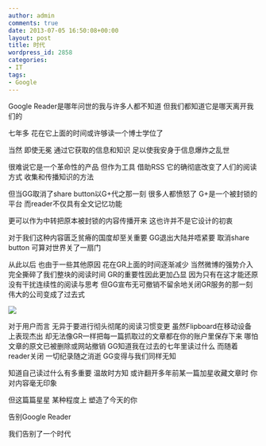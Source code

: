 ```yaml
---
author: admin
comments: true
date: 2013-07-05 16:50:08+00:00
layout: post
title: 时代
wordpress_id: 2858
categories:
- IT
tags:
- Google
---
```


Google Reader是哪年问世的我与许多人都不知道 但我们都知道它是哪天离开我们的

七年多 花在它上面的时间或许够读一个博士学位了

当然 即使无冕 通过它获取的信息和知识 足以使我安身于信息爆炸之乱世

很难说它是一个革命性的产品 但作为工具 借助RSS 它的确彻底改变了人们的阅读方式 收集和传播知识的方法

但当GG取消了share button以G+代之那一刻 很多人都愤怒了 G+是一个被封锁的平台 而reader不仅具有全文记忆功能

更可以作为中转把原本被封锁的内容传播开来 这也许并不是它设计的初衷

对于我们这种内容匮乏贫瘠的国度却至关重要 GG退出大陆并唔紧要 取消share button 可算对世界关了一扇门<!-- more -->

从此以后 也由于一些其他原因 花在GR上面的时间逐渐减少 当然微博的强势介入 完全撕碎了我们整块的阅读时间 GR的重要性因此更加凸显 因为只有在这才能还原没有干扰连续性的阅读与思考 但GG宣布无可撤销不留余地关闭GR服务的那一刻 伟大的公司变成了过去式

![]({{site.baseurl}}/assets/images/blog/20130705-235426.jpg)

对于用户而言 无异于要进行彻头彻尾的阅读习惯变更 虽然Flipboard在移动设备上表现杰出 却无法像GR一样把每一篇抓取过的文章都在你的账户里保存下来 哪怕文章的原文已被删除或网站撤销 GG知道我在过去的七年里读过什么 而随着reader关闭 一切纪录随之消逝 GG变得与我们同样无知

知道自己读过什么有多重要 温故时方知 或许翻开多年前某一篇加星收藏文章时 你对内容毫无印象

但这篇篇星星 某种程度上 塑造了今天的你

告别Google Reader

我们告别了一个时代
